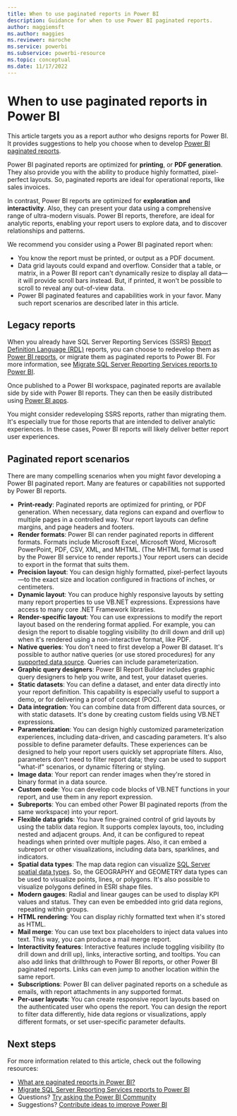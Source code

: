 ```yaml
---
title: When to use paginated reports in Power BI
description: Guidance for when to use Power BI paginated reports.
author: maggiemsft
ms.author: maggies
ms.reviewer: maroche
ms.service: powerbi
ms.subservice: powerbi-resource
ms.topic: conceptual
ms.date: 11/17/2022
---
```


# When to use paginated reports in Power BI

This article targets you as a report author who designs reports for Power BI. It provides suggestions to help you choose when to develop [Power BI paginated reports](../paginated-reports/paginated-reports-report-builder-power-bi.md).

Power BI paginated reports are optimized for **printing**, or **PDF generation**. They also provide you with the ability to produce highly formatted, pixel-perfect layouts. So, paginated reports are ideal for operational reports, like sales invoices.

In contrast, Power BI reports are optimized for **exploration and interactivity**. Also, they can present your data using a comprehensive range of ultra-modern visuals. Power BI reports, therefore, are ideal for analytic reports, enabling your report users to explore data, and to discover relationships and patterns.

We recommend you consider using a Power BI paginated report when:

- You know the report must be printed, or output as a PDF document.
- Data grid layouts could expand and overflow. Consider that a table, or matrix, in a Power BI report can't dynamically resize to display all data—it will provide scroll bars instead. But, if printed, it won't be possible to scroll to reveal any out-of-view data.
- Power BI paginated features and capabilities work in your favor. Many such report scenarios are described later in this article.

## Legacy reports

When you already have SQL Server Reporting Services (SSRS) [Report Definition Language (RDL)](/sql/reporting-services/reports/report-definition-language-ssrs) reports, you can choose to redevelop them as [Power BI reports](../consumer/end-user-reports.md), or migrate them as paginated reports to Power BI. For more information, see [Migrate SQL Server Reporting Services reports to Power BI](migrate-ssrs-reports-to-power-bi.md).

Once published to a Power BI workspace, paginated reports are available side by side with Power BI reports. They can then be easily distributed using [Power BI apps](../collaborate-share/service-create-distribute-apps.md).

You might consider redeveloping SSRS reports, rather than migrating them. It's especially true for those reports that are intended to deliver analytic experiences. In these cases, Power BI reports will likely deliver better report user experiences.

## Paginated report scenarios

There are many compelling scenarios when you might favor developing a Power BI paginated report. Many are features or capabilities not supported by Power BI reports.

- **Print-ready**: Paginated reports are optimized for printing, or PDF generation. When necessary, data regions can expand and overflow to multiple pages in a controlled way. Your report layouts can define margins, and page headers and footers.
- **Render formats**: Power BI can render paginated reports in different formats. Formats include Microsoft Excel, Microsoft Word, Microsoft PowerPoint, PDF, CSV, XML, and MHTML. (The MHTML format is used by the Power BI service to render reports.) Your report users can decide to export in the format that suits them.
- **Precision layout**: You can design highly formatted, pixel-perfect layouts—to the exact size and location configured in fractions of inches, or centimeters.
- **Dynamic layout**: You can produce highly responsive layouts by setting many report properties to use VB.NET expressions. Expressions have access to many core .NET Framework libraries.
- **Render-specific layout**: You can use expressions to modify the report layout based on the rendering format applied. For example, you can design the report to disable toggling visibility (to drill down and drill up) when it's rendered using a non-interactive format, like PDF.
- **Native queries**: You don't need to first develop a Power BI dataset. It's possible to author native queries (or use stored procedures) for any [supported data source](../paginated-reports/paginated-reports-data-sources.md). Queries can include parameterization.
- **Graphic query designers**: Power BI Report Builder includes graphic query designers to help you write, and test, your dataset queries.
- **Static datasets**: You can define a dataset, and enter data directly into your report definition. This capability is especially useful to support a demo, or for delivering a proof of concept (POC).
- **Data integration**: You can combine data from different data sources, or with static datasets. It's done by creating custom fields using VB.NET expressions.
- **Parameterization**: You can design highly customized parameterization experiences, including data-driven, and cascading parameters. It's also possible to define parameter defaults. These experiences can be designed to help your report users quickly set appropriate filters. Also, parameters don't need to filter report data; they can be used to support "what-if" scenarios, or dynamic filtering or styling.
- **Image data**: Your report can render images when they're stored in binary format in a data source.
- **Custom code**: You can develop code blocks of VB.NET functions in your report, and use them in any report expression.
- **Subreports**: You can embed other Power BI paginated reports (from the same workspace) into your report.
- **Flexible data grids**: You have fine-grained control of grid layouts by using the tablix data region. It supports complex layouts, too, including nested and adjacent groups. And, it can be configured to repeat headings when printed over multiple pages. Also, it can embed a subreport or other visualizations, including data bars, sparklines, and indicators.
- **Spatial data types**: The map data region can visualize [SQL Server spatial data types](/sql/relational-databases/spatial/spatial-data-sql-server). So, the GEOGRAPHY and GEOMETRY data types can be used to visualize points, lines, or polygons. It's also possible to visualize polygons defined in ESRI shape files.
- **Modern gauges**: Radial and linear gauges can be used to display KPI values and status. They can even be embedded into grid data regions, repeating within groups.
- **HTML rendering**: You can display richly formatted text when it's stored as HTML.
- **Mail merge**: You can use text box placeholders to inject data values into text. This way, you can produce a mail merge report.
- **Interactivity features**: Interactive features include toggling visibility (to drill down and drill up), links, interactive sorting, and tooltips. You can also add links that drillthrough to Power BI reports, or other Power BI paginated reports. Links can even jump to another location within the same report.
- **Subscriptions**: Power BI can deliver paginated reports on a schedule as emails, with report attachments in any supported format.
- **Per-user layouts**: You can create responsive report layouts based on the authenticated user who opens the report. You can design the report to filter data differently, hide data regions or visualizations, apply different formats, or set user-specific parameter defaults.

## Next steps

For more information related to this article, check out the following resources:

- [What are paginated reports in Power BI?](../paginated-reports/paginated-reports-report-builder-power-bi.md)
- [Migrate SQL Server Reporting Services reports to Power BI](migrate-ssrs-reports-to-power-bi.md)
- Questions? [Try asking the Power BI Community](https://community.powerbi.com/)
- Suggestions? [Contribute ideas to improve Power BI](https://ideas.powerbi.com/)
